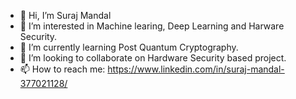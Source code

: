 - 👋 Hi, I’m Suraj Mandal
- 👀 I’m interested in Machine learing, Deep Learning and Harware Security.
- 🌱 I’m currently learning Post Quantum Cryptography.
- 💞️ I’m looking to collaborate on Hardware Security based project.
- 📫 How to reach me: https://www.linkedin.com/in/suraj-mandal-377021128/

<!---
srm1071/srm1071 is a ✨ special ✨ repository because its `README.md` (this file) appears on your GitHub profile.
You can click the Preview link to take a look at your changes.
--->
